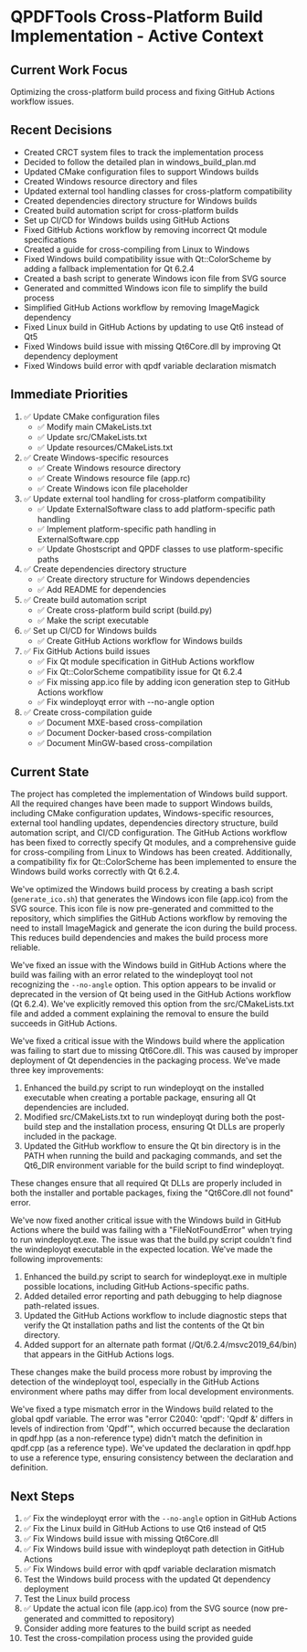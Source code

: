 # QPDFTools Cross-Platform Build Implementation - Active Context

## Current Work Focus
Optimizing the cross-platform build process and fixing GitHub Actions workflow issues.

## Recent Decisions
- Created CRCT system files to track the implementation process
- Decided to follow the detailed plan in windows_build_plan.md
- Updated CMake configuration files to support Windows builds
- Created Windows resource directory and files
- Updated external tool handling classes for cross-platform compatibility
- Created dependencies directory structure for Windows builds
- Created build automation script for cross-platform builds
- Set up CI/CD for Windows builds using GitHub Actions
- Fixed GitHub Actions workflow by removing incorrect Qt module specifications
- Created a guide for cross-compiling from Linux to Windows
- Fixed Windows build compatibility issue with Qt::ColorScheme by adding a fallback implementation for Qt 6.2.4
- Created a bash script to generate Windows icon file from SVG source
- Generated and committed Windows icon file to simplify the build process
- Simplified GitHub Actions workflow by removing ImageMagick dependency
- Fixed Linux build in GitHub Actions by updating to use Qt6 instead of Qt5
- Fixed Windows build issue with missing Qt6Core.dll by improving Qt dependency deployment
- Fixed Windows build error with qpdf variable declaration mismatch

## Immediate Priorities
1. ✅ Update CMake configuration files
   - ✅ Modify main CMakeLists.txt
   - ✅ Update src/CMakeLists.txt
   - ✅ Update resources/CMakeLists.txt
2. ✅ Create Windows-specific resources
   - ✅ Create Windows resource directory
   - ✅ Create Windows resource file (app.rc)
   - ✅ Create Windows icon file placeholder
3. ✅ Update external tool handling for cross-platform compatibility
   - ✅ Update ExternalSoftware class to add platform-specific path handling
   - ✅ Implement platform-specific path handling in ExternalSoftware.cpp
   - ✅ Update Ghostscript and QPDF classes to use platform-specific paths
4. ✅ Create dependencies directory structure
   - ✅ Create directory structure for Windows dependencies
   - ✅ Add README for dependencies
5. ✅ Create build automation script
   - ✅ Create cross-platform build script (build.py)
   - ✅ Make the script executable
6. ✅ Set up CI/CD for Windows builds
   - ✅ Create GitHub Actions workflow for Windows builds
7. ✅ Fix GitHub Actions build issues
   - ✅ Fix Qt module specification in GitHub Actions workflow
   - ✅ Fix Qt::ColorScheme compatibility issue for Qt 6.2.4
   - ✅ Fix missing app.ico file by adding icon generation step to GitHub Actions workflow
   - ✅ Fix windeployqt error with --no-angle option
8. ✅ Create cross-compilation guide
   - ✅ Document MXE-based cross-compilation
   - ✅ Document Docker-based cross-compilation
   - ✅ Document MinGW-based cross-compilation
## Current State
The project has completed the implementation of Windows build support. All the required changes have been made to support Windows builds, including CMake configuration updates, Windows-specific resources, external tool handling updates, dependencies directory structure, build automation script, and CI/CD configuration. The GitHub Actions workflow has been fixed to correctly specify Qt modules, and a comprehensive guide for cross-compiling from Linux to Windows has been created. Additionally, a compatibility fix for Qt::ColorScheme has been implemented to ensure the Windows build works correctly with Qt 6.2.4.

We've optimized the Windows build process by creating a bash script (`generate_ico.sh`) that generates the Windows icon file (app.ico) from the SVG source. This icon file is now pre-generated and committed to the repository, which simplifies the GitHub Actions workflow by removing the need to install ImageMagick and generate the icon during the build process. This reduces build dependencies and makes the build process more reliable.

We've fixed an issue with the Windows build in GitHub Actions where the build was failing with an error related to the windeployqt tool not recognizing the `--no-angle` option. This option appears to be invalid or deprecated in the version of Qt being used in the GitHub Actions workflow (Qt 6.2.4). We've explicitly removed this option from the src/CMakeLists.txt file and added a comment explaining the removal to ensure the build succeeds in GitHub Actions.

We've fixed a critical issue with the Windows build where the application was failing to start due to missing Qt6Core.dll. This was caused by improper deployment of Qt dependencies in the packaging process. We've made three key improvements:

1. Enhanced the build.py script to run windeployqt on the installed executable when creating a portable package, ensuring all Qt dependencies are included.
2. Modified src/CMakeLists.txt to run windeployqt during both the post-build step and the installation process, ensuring Qt DLLs are properly included in the package.
3. Updated the GitHub workflow to ensure the Qt bin directory is in the PATH when running the build and packaging commands, and set the Qt6_DIR environment variable for the build script to find windeployqt.

These changes ensure that all required Qt DLLs are properly included in both the installer and portable packages, fixing the "Qt6Core.dll not found" error.

We've now fixed another critical issue with the Windows build in GitHub Actions where the build was failing with a "FileNotFoundError" when trying to run windeployqt.exe. The issue was that the build.py script couldn't find the windeployqt executable in the expected location. We've made the following improvements:

1. Enhanced the build.py script to search for windeployqt.exe in multiple possible locations, including GitHub Actions-specific paths.
2. Added detailed error reporting and path debugging to help diagnose path-related issues.
3. Updated the GitHub Actions workflow to include diagnostic steps that verify the Qt installation paths and list the contents of the Qt bin directory.
4. Added support for an alternate path format (/Qt/6.2.4/msvc2019_64/bin) that appears in the GitHub Actions logs.

These changes make the build process more robust by improving the detection of the windeployqt tool, especially in the GitHub Actions environment where paths may differ from local development environments.

We've fixed a type mismatch error in the Windows build related to the global qpdf variable. The error was "error C2040: 'qpdf': 'Qpdf &' differs in levels of indirection from 'Qpdf'", which occurred because the declaration in qpdf.hpp (as a non-reference type) didn't match the definition in qpdf.cpp (as a reference type). We've updated the declaration in qpdf.hpp to use a reference type, ensuring consistency between the declaration and definition.

## Next Steps
1. ✅ Fix the windeployqt error with the `--no-angle` option in GitHub Actions
2. ✅ Fix the Linux build in GitHub Actions to use Qt6 instead of Qt5
3. ✅ Fix Windows build issue with missing Qt6Core.dll
4. ✅ Fix Windows build issue with windeployqt path detection in GitHub Actions
5. ✅ Fix Windows build error with qpdf variable declaration mismatch
6. Test the Windows build process with the updated Qt dependency deployment
7. Test the Linux build process
8. ✅ Update the actual icon file (app.ico) from the SVG source (now pre-generated and committed to repository)
9. Consider adding more features to the build script as needed
10. Test the cross-compilation process using the provided guide